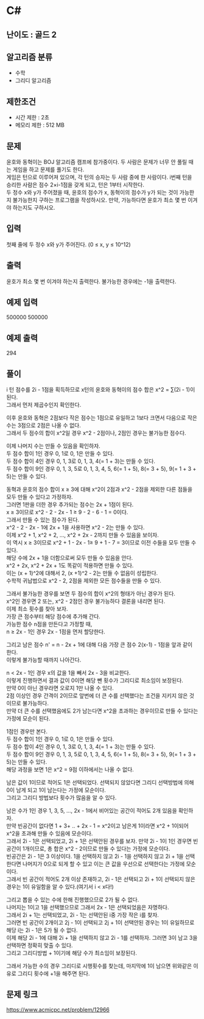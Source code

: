 # C#

## 난이도 : 골드 2

## 알고리즘 분류
  - 수학
  - 그리디 알고리즘

## 제한조건
  - 시간 제한 : 2초
  - 메모리 제한 : 512 MB

## 문제
윤호와 동혁이는 BOJ 알고리즘 캠프에 참가중이다. 두 사람은 문제가 너무 안 풀릴 때는 게임을 하고 문제를 풀기도 한다.<br/>
게임은 턴으로 이루어져 있으며, 각 턴의 승자는 두 사람 중에 한 사람이다. i번째 턴을 승리한 사람은 점수 2×i-1점을 갖게 되고, 턴은 1부터 시작한다.<br/>
두 정수 x와 y가 주어졌을 때, 윤호의 점수가 x, 동혁이의 점수가 y가 되는 것이 가능한지 불가능한지 구하는 프로그램을 작성하시오. 만약, 가능하다면 윤호가 최소 몇 번 이겨야 하는지도 구하시오.<br/>


## 입력
첫째 줄에 두 정수 x와 y가 주어진다. (0 ≤ x, y ≤ 10^12)<br/>


## 출력
윤호가 최소 몇 번 이겨야 하는지 출력한다. 불가능한 경우에는 -1을 출력한다.<br/>


## 예제 입력
500000 500000<br/>


## 예제 출력
294<br/>


## 풀이
i 턴 점수를 2i - 1점을 획득하므로 x턴의 윤호와 동혁이의 점수 합은 x^2 = ∑(2i - 1)이 된다.<br/>
그래서 먼저 제곱수인지 확인한다.<br/>


이후 윤호와 동혁은 2점보다 작은 점수는 1점으로 유일하고 1보다 크면서 다음으로 작은 수는 3점으로 2점은 나올 수 없다.<br/>
그래서 두 점수의 합이 x^2일 경우 x^2 - 2점이나, 2점인 경우는 불가능한 점수다.<br/>


이제 나머지 수는 만들 수 있음을 확인하자.<br/>
두 점수 합이 1인 경우 0, 1로 0, 1은 만들 수 있다.<br/>
두 점수 합이 4인 경우 0, 1, 3로 0, 1, 3, 4(= 1 + 3)는 만들 수 있다.<br/>
두 점수 합이 9인 경우 0, 1, 3, 5로 0, 1, 3, 4, 5, 6(= 1 + 5), 8(= 3 + 5), 9(= 1 + 3 + 5)는 만들 수 있다.<br/>


동혁과 윤호의 점수 합이 x ≥ 3에 대해 x^2이 2점과 x^2 - 2점을 제외한 다른 점들을 모두 만들 수 있다고 가정하자.<br/>
그러면 1판을 더한 경우 추가되는 점수는 2x + 1점이 된다.<br/>
x ≥ 3이므로 x^2 - 2 - 2x - 1 ≥ 9 - 2 - 6 - 1 = 0이다.<br/>
그래서 만들 수 있는 점수가 된다.<br/>
x^2 - 2 - 2x - 1에 2x + 1을 사용하면 x^2 - 2는 만들 수 있다.<br/>
이제 x^2 + 1, x^2 + 2, ..., x^2 + 2x - 2까지 만들 수 있음을 보이자.<br/>
이 역시 x ≥ 3이므로 x^2 + 1 - 2x - 1≥ 9 + 1 - 7 = 3이므로 이전 수들을 모두 만들 수 있다.<br/>
해당 수에 2x + 1을 더함으로써 모두 만들 수 있음을 안다.<br/>
x^2 + 2x, x^2 + 2x + 1도 똑같이 적용하면 만들 수 있다.<br/>
이는 (x + 1)^2에 대해서 2, (x +1)^2 - 2는 만들 수 없음이 성립한다.<br/>
수학적 귀납법으로 x^2 - 2, 2점을 제외한 모든 점수들을 만들 수 있다.<br/>


그래서 불가능한 경우를 보면 두 점수의 합이 x^2의 형태가 아닌 경우가 된다.<br/>
x^2인 경우면 2 또는, x^2 - 2점인 경우 불가능하다 결론을 내리면 된다.<br/>
이제 최소 횟수를 찾아 보자.<br/>
가장 큰 점수부터 해당 점수에 추가해 간다.<br/>
가능한 점수 n점을 만든다고 가정할 때,<br/>
n ≥ 2x - 1인 경우 2x - 1점을 먼저 할당한다.<br/>


그리고 남은 점수 n' = n - 2x + 1에 대해 다음 가장 큰 점수 2(x-1) - 1점을 앞과 같이 한다.<br/>
이렇게 불가능할 때까지 나아간다.<br/>


n < 2x - 1인 경우 x의 값을 1을 빼서 2x - 3을 비교한다.<br/>
이렇게 진행하면서 결과 값이 0이면 해당 뺀 횟수가 그리디로 최소임이 보장된다.<br/>
만약 0이 아닌 경우라면 오로지 1만 나올 수 있다.<br/>
2점 이상인 경우 간격이 2이므로 앞번에 더 큰 수를 선택했다는 조건을 지키지 않은 것이므로 불가능하다.<br/>
만약 더 큰 수를 선택했음에도 2가 남는다면 x^2을 초과하는 경우이므로 만들 수 있다는 가정에 모순이 된다.<br/>


1점인 경우만 본다.<br/>
두 점수 합이 1인 경우 0, 1로 0, 1은 만들 수 있다.<br/>
두 점수 합이 4인 경우 0, 1, 3로 0, 1, 3, 4(= 1 + 3)는 만들 수 있다.<br/>
두 점수 합이 9인 경우 0, 1, 3, 5로 0, 1, 3, 4, 5, 6(= 1 + 5), 8(= 3 + 5), 9(= 1 + 3 + 5)는 만들 수 있다.<br/>
해당 과정을 보면 1은 x^2 = 9점 이하에서는 나올 수 없다.<br/>


남은 값이 1이므로 적어도 1은 선택되었다. 선택되지 않았다면 그리디 선택방법에 의해 0이 남게 되고 1이 남는다는 가정에 모순이다.<br/>
그리고 그리디 방법보다 횟수가 많음을 알 수 있다.<br/>

남은 수가 1인 경우 1, 3, 5, ..., 2x - 1에서 비어있는 공간이 적어도 2개 있음을 확인하자.<br/>
만약 빈공간이 없다면 1 + 3+ .. + 2x - 1 = x^2이고 남은게 1이라면 x^2 + 1이되어 x^2을 초과해 만들 수 있음에 모순이다.<br/>
그래서 2i - 1은 선택되었고, 2i + 1은 선택안된 경우를 보자. 만약 2i - 1이 1인 경우면 빈 공간이 1개이므로, 총 합은 x^2 - 2이므로 만들 수 있다는 가정에 모순이다.<br/>
빈공간은 2i - 1은 3 이상이다. 1을 선택하지 않고 2i - 1을 선택하지 않고 2i + 1을 선택한다면 나머지가 0으로 되게 할 수 있고 이는 큰 값을 우선으로 선택한다는 가정에 모순이다.<br/>
그래서 빈 공간이 적어도 2개 이상 존재하고, 2i - 1은 선택되고 2i + 1이 선택되지 않은 경우는 1이 유일함을 알 수 있다.(여기서 i < x다!)<br/>


그리고 뽑을 수 있는 수에 한해 진행했으므로 2가 될 수 없다.<br/>
나머지는 1이고 1을 선택했으므로 그래서 2x - 1은 선택되었음은 자명하다.<br/>
그래서 2i + 1는 선택되었고, 2i - 1는 선택안된 i중 가장 작은 i를 찾자.<br/>
그러면 빈 공간이 2개이고 2j - 1이 선택되고 2j + 1이 선택안된 경우는 1이 유일하므로 해당 i는 2i - 1은 5가 될 수 없다.<br/>
이제 해당 2i - 1에 대해 2i + 1을 선택하지 않고 2i - 1를 선택하자. 그러면 3이 남고 3을 선택하면 정확히 맞출 수 있다.<br/>
그리고 그리디방법 + 1이기에 해당 수가 최소임이 보장된다.<br/>


그래서 가능한 수의 경우 그리디로 시행횟수를 찾는데, 마지막에 1이 남으면 위와같은 이유로 그리디 횟수에 +1을 해주면 된다.<br/>


## 문제 링크
https://www.acmicpc.net/problem/12966